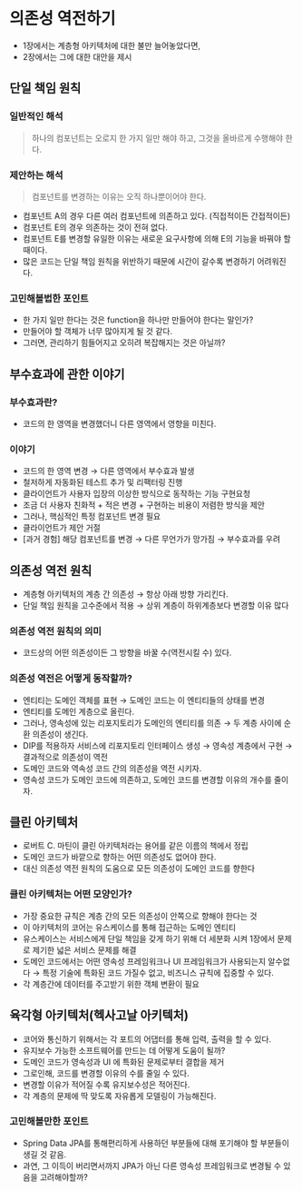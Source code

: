 # 의존성 역전하기

- 1장에서는 계층형 아키텍처에 대한 불만 늘어놓았다면,
- 2장에서는 그에 대한 대안을 제시

## 단일 책임 원칙

### 일반적인 해석

> 하나의 컴포넌트는 오로지 한 가지 일만 해야 하고, 그것을 올바르게 수행해야 한다.

### 제안하는 해석

> 컴포넌트를 변경하는 이유는 오직 하나뿐이어야 한다.

- 컴포넌트 A의 경우 다른 여러 컴포넌트에 의존하고 있다. (직접적이든 간접적이든)
- 컴포넌트 E의 경우 의존하는 것이 전혀 없다.
- 컴포넌트 E를 변경할 유일한 이유는 새로운 요구사항에 의해 E의 기능을 바꿔야 할 때이다.
- 많은 코드는 단일 책임 원칙을 위반하기 때문에 시간이 갈수록 변경하기 어려워진다.

### 고민해볼법한 포인트

- 한 가지 일만 한다는 것은 function을 하나만 만들어야 한다는 말인가?
- 만들어야 할 객체가 너무 많아지게 될 것 같다.
- 그러면, 관리하기 힘들어지고 오히려 복잡해지는 것은 아닐까?

## 부수효과에 관한 이야기

### 부수효과란?

- 코드의 한 영역을 변경했더니 다른 영역에서 영향을 미친다.

### 이야기

- 코드의 한 영역 변경 → 다른 영역에서 부수효과 발생
- 철저하게 자동화된 테스트 추가 및 리팩터링 진행
- 클라이언트가 사용자 입장의 이상한 방식으로 동작하는 기능 구현요청
- 조금 더 사용자 친화적 + 적은 변경 + 구현하는 비용이 저렴한 방식을 제안
- 그러나, 핵심적인 특정 컴포넌트 변경 필요
- 클라이언트가 제안 거절
- [과거 경험] 해당 컴포넌트를 변경 → 다른 무언가가 망가짐 → 부수효과를 우려

## 의존성 역전 원칙

- 계층형 아키텍처의 계층 간 의존성 → 항상 아래 방향 가리킨다.
- 단일 책임 원칙을 고수준에서 적용 → 상위 계층이 하위계층보다 변경할 이유 많다

### 의존성 역전 원칙의 의미

- 코드상의 어떤 의존성이든 그 방향을 바꿀 수(역전시킬 수) 있다.

### 의존성 역전은 어떻게 동작할까?

- 엔티티는 도메인 객체를 표현 → 도메인 코드는 이 엔티티들의 상태를 변경
- 엔티티를 도메인 계층으로 올린다.
- 그러나, 영속성에 있는 리포지토리가 도메인의 엔티티를 의존 → 두 계층 사이에 순환 의존성이 생긴다.
- DIP를 적용하자 서비스에 리포지토리 인터페이스 생성 → 영속성 계층에서 구현 → 결과적으로 의존성이 역전
- 도메인 코드와 역속성 코드 간의 의존성을 역전 시키자.
- 영속성 코드가 도메인 코드에 의존하고, 도메인 코드를 변경할 이유의 개수를 줄이자.

## 클린 아키텍처

- 로버트 C. 마틴이 클린 아키텍처라는 용어를 같은 이름의 책에서 정립
- 도메인 코드가 바깥으로 향하는 어떤 의존성도 없어야 한다.
- 대신 의존성 역전 원칙의 도움으로 모든 의존성이 도메인 코드를 향한다

### 클린 아키텍처는 어떤 모양인가?

- 가장 중요한 규칙은 계층 간의 모든 의존성이 안쪽으로 향해야 한다는 것
- 이 아키텍처의 코어는 유스케이스를 통해 접근하는 도메인 엔티티
- 유스케이스는 서비스에게 단일 책임을 갖게 하기 위해 더 세분화 시켜 1장에서 문제로 제기한 넓은 서비스 문제를 해결
- 도메인 코드에서는 어떤 영속성 프레임워크나 UI 프레임워크가 사용되는지 알수없다 → 특정 기술에 특화된 코드 가질수 없고, 비즈니스 규칙에 집중할 수 있다.
- 각 계층간에 데이터를 주고받기 위한 객체 변환이 필요

## 육각형 아키텍처(헥사고날 아키텍처)

- 코어와 통신하기 위해서는 각 포트의 어댑터를 통해 입력, 출력을 할 수 있다.
- 유지보수 가능한 소프트웨어를 만드는 데 어떻게 도움이 될까?
- 도메인 코드가 영속성과 UI 에 특화된 문제로부터 결합을 제거
- 그로인해, 코드를 변경할 이유의 수를 줄일 수 있다.
- 변경할 이유가 적어질 수록 유지보수성은 적어진다.
- 각 계층의 문제에 딱 맞도록 자유롭게 모델링이 가능해진다.

### 고민해볼만한 포인트

- Spring Data JPA를 통해편리하게 사용하던 부분들에 대해 포기해야 할 부분들이 생길 것 같음.
- 과연, 그 이득이 버리면서까지 JPA가 아닌 다른 영속성 프레임워크로 변경될 수 있음을 고려해야할까?